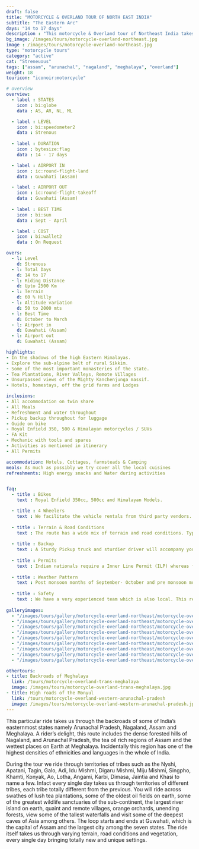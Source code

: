 ```yaml
---
draft: false
title: "MOTORCYCLE & OVERLAND TOUR OF NORTH EAST INDIA"
subtitle: "The Eastern Arc"
days: "14 to 17 days"
description : "This motorcycle & Overland tour of Northeast India takes you across Assam, Nagaland, Meghalaya and Arunachal Pradesh."
bg_image: /images/tours/motorcycle-overland-northeast.jpg
image : /images/tours/motorcycle-overland-northeast.jpg
type: "motorcycle tours"
category: "active"
cat: "Streneuous"
tags: ["assam", "arunachal", "nagaland", "meghalaya", "overland"]
weight: 18
touricon: "iconoir:motorcycle"

# overview
overview:
  - label : STATES
    icon : bi:globe
    data : AS, AR, NL, ML

  - label : LEVEL
    icon : bi:speedometer2
    data : Strenous
    
  - label : DURATION
    icon : bytesize:flag
    data : 14 - 17 days

  - label : AIRPORT IN
    icon : ic:round-flight-land
    data : Guwahati (Assam)

  - label : AIRPORT OUT
    icon : ic:round-flight-takeoff
    data : Guwahati (Assam)
    
  - label : BEST TIME
    icon : bi:sun
    data : Sept - April

  - label : COST
    icon : bi:wallet2
    data : On Request

overs:
  - l: Level 
    d: Strenous
  - l: Total Days 
    d: 14 to 17
  - l: Riding Distance 
    d: Upto 2500 Km
  - l: Terrain 
    d: 60 % Hilly 
  - l: Altitude variation 
    d: 50 to 2000 mts
  - l: Best Time 
    d: October to March
  - l: Airport in 
    d: Guwahati (Assam)
  - l: Airport out 
    d: Guwahati (Assam)

highlights:
- In the shadows of the high Eastern Himalayas.
- Explore the sub-alpine belt of rural Sikkim.
- Some of the most important monasteries of the state.
- Tea Plantations, River Valleys, Remote Villages
- Unsurpassed views of the Mighty Kanchenjunga massif.
- Hotels, homestays, off the grid farms and Lodges

inclusions:
- All accommodation on twin share
- All Meals
- Refreshment and water throughout
- Pickup backup throughout for luggage
- Guide on bike
- Royal Enfield 350, 500 & Himalayan motorcycles / SUVs
- FA Kit
- Mechanic with tools and spares
- Activities as mentioned in itinerary
- All Permits

accommodation: Hotels, Cottages, farmsteads & Camping
meals: As much as possibly we try cover all the local cuisines
refreshments: High energy snacks and Water during activities 


faq:
  - title : Bikes
    text : Royal Enfield 350cc, 500cc and Himalayan Models.

  - title : 4 Wheelers
    text : We facilitate the vehicle rentals from third party vendors.
  
  - title : Terrain & Road Conditions
    text : The route has a wide mix of terrain and road conditions. Typically the roads of Assam and Meghalaya are in the best condition in relation to the entire northeastern region, whereas Arunachal Pradesh and Nagaland have some of the worst. However put together it makes for an excellent and interactive route.
  
  - title : Backup
    text : A Sturdy Pickup truck and sturdier driver will accompany you on every trip. Your luggage, the Mechanic as well as all the spares and tools follow in this vehicle.
  
  - title : Permits
    text : Indian nationals require a Inner Line Permit (ILP) whereas foreign nationals require Restricted Area Permits (RAP), both of which have a certain fees applicable.
  
  - title : Weather Pattern
    text : Post monsoon months of September- October and pre monsoon months of March-April are very pleasant with blue skies and a fair days. Peak winters are from November to February with the mercury coming down below 18 C, in the evenings, however the days are still favourable for cycling.
  
  - title : Safety
    text : We have a very experienced team which is also local. This reflects in the overall safety of our tours. Rest assured your guides know where extra attention is required and when. All our routes are well known to us, we know where the nearest medical facilities are, we know whom to contact if in case of an emergency, we know all the alternate routes in case of road blockages. We have CASEVAC protocols in place to streamline the process in case of emergencies. You can rest easy knowing that in the outdoors in general and this region in particular you are in safe hands with us.
  
galleryimages:
  - "/images/tours/gallery/motorcycle-overland-northeast/motorcycle-overland-northeast1.jpg"
  - "/images/tours/gallery/motorcycle-overland-northeast/motorcycle-overland-northeast2.jpg"
  - "/images/tours/gallery/motorcycle-overland-northeast/motorcycle-overland-northeast3.jpg"
  - "/images/tours/gallery/motorcycle-overland-northeast/motorcycle-overland-northeast4.jpg"
  - "/images/tours/gallery/motorcycle-overland-northeast/motorcycle-overland-northeast5.jpg"
  - "/images/tours/gallery/motorcycle-overland-northeast/motorcycle-overland-northeast6.png"
  - "/images/tours/gallery/motorcycle-overland-northeast/motorcycle-overland-northeast7.png"
  - "/images/tours/gallery/motorcycle-overland-northeast/motorcycle-overland-northeast8.jpg"
  - "/images/tours/gallery/motorcycle-overland-northeast/motorcycle-overland-northeast9.jpg"

othertours:
- title: Backroads of Meghalaya
  link: /tours/motorcycle-overland-trans-meghalaya
  image: /images/tours/motorcycle-overland-trans-meghalaya.jpg
- title: High roads of the Monyul
  link: /tours/motorcycle-overland-western-arunachal-pradesh
  image: /images/tours/motorcycle-overland-western-arunachal-pradesh.jpg 
---
```



This particular ride takes us through the backroads of some of India’s easternmost states namely Arunachal Pradesh, Nagaland, Assam and Meghalaya. A rider’s delight, this route includes the dense forested hills of Nagaland, and Arunachal Pradesh, the tea oil rich  regions of Assam and the wettest places on Earth at Meghalaya. Incidentally this region has one of the highest densities of ethnicities and languages in the whole of India. 

During the tour we ride through territories of tribes such as the Nyshi, Apatani, Tagin, Galo, Adi, Idu Mishmi, Digaru Mishmi, Miju Mishmi, Singpho, Khamti, Konyak, Ao, Lotha, Angami, Karbi, Dimasa, Jaintia and Khasi to name a few. Infact every single day takes us through territories of different tribes, each tribe totally different from the previous. You will ride across swathes of lush tea plantations, some of the oldest oil fields on earth, some of the greatest wildlife sanctuaries of the sub-continent, the largest river island on earth, quaint and remote villages, orange orchards, unending forests, view some of the tallest waterfalls and visit some of the deepest caves of Asia among others. The loop starts and ends at Guwahati, which is the capital of Assam and the largest city among the seven states. The ride itself takes us through varying terrain, road conditions and vegetation, every single day bringing totally new and unique settings.